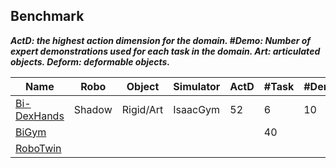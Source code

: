 ## Benchmark

***ActD: the highest action dimension for the domain. #Demo: Number of expert demonstrations used for each task in the domain. Art: articulated objects. Deform: deformable objects.***

| Name                                                         | Robo   | Object    | Simulator | ActD | #Task | #Demo |
| ------------------------------------------------------------ | ------ | --------- | --------- | ---- | ----- | ----- |
| [Bi-DexHands](https://bi-dexhands.ai/)                       | Shadow | Rigid/Art | IsaacGym  | 52   | 6     | 10    |
| [BiGym](https://chernyadev.github.io/bigym/)                 |        |           |           |      | 40    |       |
| [RoboTwin](https://robotwin-benchmark.github.io/early-version/) |        |           |           |      |       |       |

